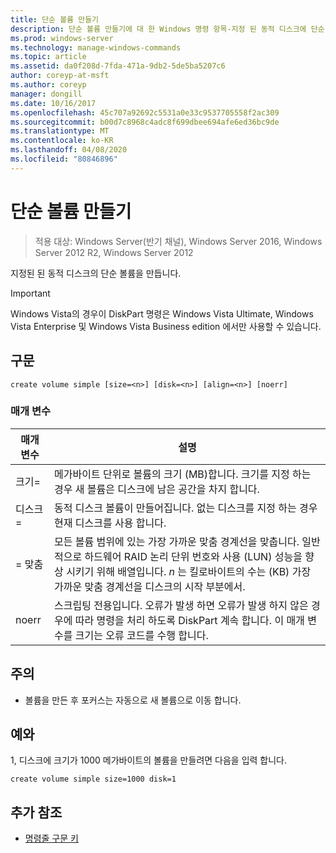 ```yaml
---
title: 단순 볼륨 만들기
description: 단순 볼륨 만들기에 대 한 Windows 명령 항목-지정 된 동적 디스크에 단순 볼륨을 만듭니다.
ms.prod: windows-server
ms.technology: manage-windows-commands
ms.topic: article
ms.assetid: da0f208d-7fda-471a-9db2-5de5ba5207c6
author: coreyp-at-msft
ms.author: coreyp
manager: dongill
ms.date: 10/16/2017
ms.openlocfilehash: 45c707a92692c5531a0e33c9537705558f2ac309
ms.sourcegitcommit: b00d7c8968c4adc8f699dbee694afe6ed36bc9de
ms.translationtype: MT
ms.contentlocale: ko-KR
ms.lasthandoff: 04/08/2020
ms.locfileid: "80846896"
---
```

# <a name="create-volume-simple"></a>단순 볼륨 만들기

>적용 대상: Windows Server(반기 채널), Windows Server 2016, Windows Server 2012 R2, Windows Server 2012

지정된 된 동적 디스크의 단순 볼륨을 만듭니다.  
  
> [!IMPORTANT]  
> Windows Vista의 경우이 DiskPart 명령은 Windows Vista Ultimate, Windows Vista Enterprise 및 Windows Vista Business edition 에서만 사용할 수 있습니다.
  
## <a name="syntax"></a>구문  
  
```  
create volume simple [size=<n>] [disk=<n>] [align=<n>] [noerr]  
```  
  
### <a name="parameters"></a>매개 변수  
  
| 매개 변수  |                                                                                                                            설명                                                                                                                            |
|------------|-------------------------------------------------------------------------------------------------------------------------------------------------------------------------------------------------------------------------------------------------------------------|
| 크기\=<n>  |                                                                  메가바이트 단위로 볼륨의 크기 \(MB\)합니다. 크기를 지정 하는 경우 새 볼륨은 디스크에 남은 공간을 차지 합니다.                                                                   |
| 디스크\=<n>  |                                                                                동적 디스크 볼륨이 만들어집니다. 없는 디스크를 지정 하는 경우 현재 디스크를 사용 합니다.                                                                                |
| \=<n> 맞춤 | 모든 볼륨 범위에 있는 가장 가까운 맞춤 경계선을 맞춥니다. 일반적으로 하드웨어 RAID 논리 단위 번호와 사용 \(LUN\) 성능을 향상 시키기 위해 배열입니다. *n* 는 킬로바이트의 수는 \(KB\) 가장 가까운 맞춤 경계선을 디스크의 시작 부분에서. |
|   noerr    |                               스크립팅 전용입니다. 오류가 발생 하면 오류가 발생 하지 않은 경우에 따라 명령을 처리 하도록 DiskPart 계속 합니다. 이 매개 변수를 크기는 오류 코드를 수행 합니다.                                |
  
## <a name="remarks"></a>주의  
  
-   볼륨을 만든 후 포커스는 자동으로 새 볼륨으로 이동 합니다.  
  
## <a name="examples"></a><a name=BKMK_examples></a>예와  
1, 디스크에 크기가 1000 메가바이트의 볼륨을 만들려면 다음을 입력 합니다.  
  
```  
create volume simple size=1000 disk=1  
```  
  
## <a name="additional-references"></a>추가 참조  
- [명령줄 구문 키](command-line-syntax-key.md)  
  

  

